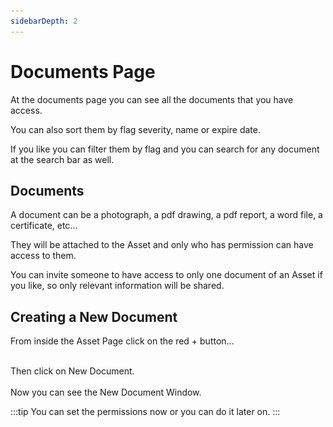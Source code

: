 ```yaml
---
sidebarDepth: 2
---
```

# Documents Page

At the documents page you can see all the documents that you have access.

You can also sort them by flag severity, name or expire date.

If you like you can filter them by flag and you can search for any document at the search bar as well.

<template>
    <br>
    <v-card>
        <br>
            <center>
            <img src="./Resources/Documents/DocumentsPage.png">
            </center>
        <br>
    </v-card>
</template>


## Documents 

A document can be a photograph, a pdf drawing, a pdf report, a word file, a certificate, etc...

They will be attached to the Asset and only who has permission can have access to them.

You can invite someone to have access to only one document of an Asset if you like, so only relevant information will be shared.

## Creating a New Document

From inside the Asset Page click on the red + button...

<template>
    <br>
    <v-card>
        <br>
            <center>
            <img src="./Resources/Documents/NewDocumentPlus.png">
            </center>
        <br>
    </v-card>
</template>

<br>
Then click on New Document.
<br>

<template>
    <br>
    <v-card>
        <br>
            <center>
            <img src="./Resources/Documents/NewDocumentNewDoc.png">
            </center>
        <br>
    </v-card>
</template>

<br>
Now you can see the New Document Window.
<br>

<template>
    <br>
    <v-card>
        <br>
            <center>
            <img src="./Resources/Documents/NewDocument.png">
            </center>
        <br>
    </v-card>
</template>

:::tip
You can set the permissions now or you can do it later on.
:::